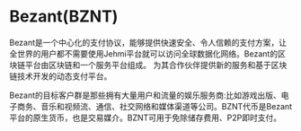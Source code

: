 # 

# Bezant(BZNT)

Bezant是一个中心化的支付协议，能够提供快速安全、令人信赖的支付方案，让全世界的用户都不需要使用Jehmi平台就可以访问全球数据化网络。Bezant的区块链平台由区块链和一个服务平台组成。 为其合作伙伴提供新的服务和基于区块链技术开发的动态支付平台。

Bezant的目标客户群是那些拥有大量用户和流量的娱乐服务商:比如游戏出版、电子商务、音乐和视频流、通信、社交网络和媒体渠道等公司。BZNT代币是Bezant平台的原生货币，也是交易媒介。BZNT可用于免除储存费用、P2P即时支付。

